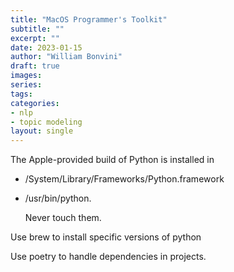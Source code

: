 ```yaml
---
title: "MacOS Programmer's Toolkit"
subtitle: ""
excerpt: ""
date: 2023-01-15
author: "William Bonvini"
draft: true
images:
series:
tags:
categories:
- nlp
- topic modeling
layout: single
---
```


  


The Apple-provided build of Python is installed in 

* /System/Library/Frameworks/Python.framework

* /usr/bin/python. 

  

  Never touch them.





Use brew to install specific versions of python

Use poetry to handle dependencies in projects.